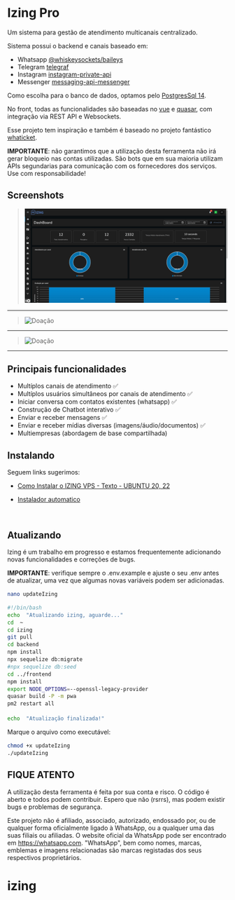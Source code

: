 # Izing Pro

Um sistema para gestão de atendimento multicanais centralizado.

Sistema possui o backend e canais baseado em:
- Whatsapp [@whiskeysockets/baileys](https://github.com/WhiskeySockets/Baileys)
- Telegram [telegraf](github.com/telegraf/telegraf)
- Instagram [instagram-private-api](https://github.com/dilame/instagram-private-api)
- Messenger [messaging-api-messenger](https://github.com/Yoctol/messaging-apis#readme)

Como escolha para o banco de dados, optamos pelo [PostgresSql 14](https://www.postgresql.org/).

No front, todas as funcionalidades são baseadas no [vue](https://vuejs.org/) e [quasar](https://quasar.dev/), com integração via REST API e Websockets.

Esse projeto tem inspiração e também é baseado no projeto fantástico [whaticket](https://github.com/canove/whaticket-community).


**IMPORTANTE**: não garantimos que a utilização desta ferramenta não irá gerar bloqueio nas contas utilizadas. São bots que em sua maioria utilizam APIs segundarias para comunicação com os fornecedores dos serviços. Use com responsabilidade!


## Screenshots
>![Doação](screenshots/Bot.gif) 
___  
>![Doação](screenshots/dashboard.gif)
___
>![Doação](screenshots/izing.gif)
___

## Principais funcionalidades

- Multíplos canais de atendimento ✅
- Multíplos usuários simultâneos por canais de atendimento ✅
- Iniciar conversa com contatos existentes (whatsapp) ✅
- Construção de Chatbot interativo ✅
- Enviar e receber mensagens ✅
- Enviar e receber mídias diversas (imagens/áudio/documentos) ✅
- Multiempresas (abordagem de base compartilhada)

  
## Instalando
Seguem links sugerimos:

-  [Como Instalar o IZING VPS - Texto - UBUNTU 20, 22](docs/INSTALL_VPS_UBUNTU_20_22.md)

-  [Instalador automatico](https://github.com/cleitonme/izingpro.bayles.install)
<br/>

## Atualizando

Izing é um trabalho em progresso e estamos frequentemente adicionando novas funcionalidades e correções de bugs.

**IMPORTANTE**: verifique sempre o .env.example e ajuste o seu .env antes de atualizar, uma vez que algumas novas variáveis podem ser adicionadas.

```bash
nano updateIzing
```

```bash
#!/bin/bash
echo  "Atualizando izing, aguarde..."
cd  ~
cd izing
git pull
cd backend
npm install
npx sequelize db:migrate
#npx sequelize db:seed
cd ../frontend
npm install
export NODE_OPTIONS=--openssl-legacy-provider
quasar build -P -m pwa
pm2 restart all

echo  "Atualização finalizada!"
```

Marque o arquivo como executável:

```bash
chmod +x updateIzing
./updateIzing
```

## FIQUE ATENTO

A utilização desta ferramenta é feita por sua conta e risco. O código é aberto e todos podem contribuir. Espero que não (rsrrs), mas podem existir bugs e problemas de segurança.

Este projeto não é afiliado, associado, autorizado, endossado por, ou de qualquer forma oficialmente ligado à WhatsApp, ou a qualquer uma das suas filiais ou afiliadas. O website oficial da WhatsApp pode ser encontrado em https://whatsapp.com. "WhatsApp", bem como nomes, marcas, emblemas e imagens relacionadas são marcas registadas dos seus respectivos proprietários.



# izing
